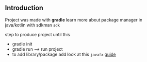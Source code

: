## Introduction 

Project was made with **gradle** 
learn more about package manager in java/kotlin with sdkman `sdk`

step to produce project until this 
- gradle init 
- gradle run --> run project 
- to add library/package add look at this `javafx` [guide](https://openjfx.io/openjfx-docs/)


